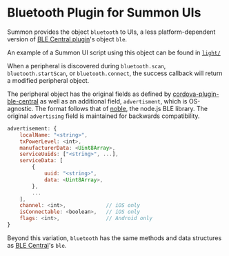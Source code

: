 # Bluetooth Plugin for Summon UIs

Summon provides the object `bluetooth` to UIs, a less platform-dependent version of [BLE Central plugin](https://github.com/don/cordova-plugin-ble-central)'s object `ble`.

An example of a Summon UI script using this object can be found in [`light/`](light)

When a peripheral is discovered during `bluetooth.scan`, `bluetooth.startScan`, or `bluetooth.connect`, the success callback will return a modified peripheral object.

The peripheral object has the original fields as defined by [cordova-plugin-ble-central](https://github.com/don/cordova-plugin-ble-central#advertising-data) as well as an additional field, `advertisment`, which is OS-agnostic. The format follows that of [noble](https://github.com/sandeepmistry/noble), the node.js BLE library. The original `advertising` field is maintained for backwards compatibility.

```javascript
advertisement: {
    localName: "<string>",
    txPowerLevel: <int>,
    manufacturerData: <Uint8Array>,
    serviceUuids: ["<string>", ...],
    serviceData: [
        {
            uuid: "<string>",
            data: <Uint8Array>,
        },
        ...
    ],
    channel: <int>,             // iOS only
    isConnectable: <boolean>,   // iOS only
    flags: <int>,               // Android only
}
```

Beyond this variation, `bluetooth` has the same methods and data structures as [BLE Central](https://github.com/don/cordova-plugin-ble-central#api)'s `ble`.